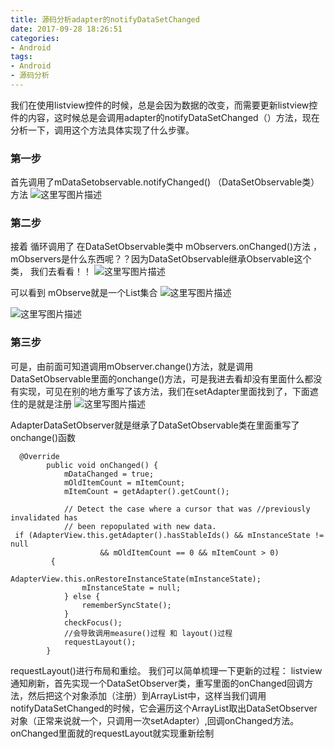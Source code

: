 ```yaml
---
title: 源码分析adapter的notifyDataSetChanged
date: 2017-09-28 18:26:51
categories: 
- Android
tags:
- Android
- 源码分析
---
```



我们在使用listview控件的时候，总是会因为数据的改变，而需要更新listview控件的内容，这时候总是会调用adapter的notifyDataSetChanged（）方法，现在分析一下，调用这个方法具体实现了什么步骤。


### 第一步
首先调用了mDataSetobservable.notifyChanged()   （DataSetObservable类）方法
![这里写图片描述](http://img.blog.csdn.net/20170928180413715?watermark/2/text/aHR0cDovL2Jsb2cuY3Nkbi5uZXQvcXFfMzI1NjU1NzU=/font/5a6L5L2T/fontsize/400/fill/I0JBQkFCMA==/dissolve/70/gravity/SouthEast)
### 第二步
接着 循环调用了 在DataSetObservable类中     mObservers.onChanged()方法 ，  mObservers是什么东西呢？？因为DataSetObservable继承Observable<T>这个类， 我们去看看！！
![这里写图片描述](http://img.blog.csdn.net/20170928180608853?watermark/2/text/aHR0cDovL2Jsb2cuY3Nkbi5uZXQvcXFfMzI1NjU1NzU=/font/5a6L5L2T/fontsize/400/fill/I0JBQkFCMA==/dissolve/70/gravity/SouthEast)


可以看到  mObserve就是一个List集合
![这里写图片描述](http://img.blog.csdn.net/20170928180935900?watermark/2/text/aHR0cDovL2Jsb2cuY3Nkbi5uZXQvcXFfMzI1NjU1NzU=/font/5a6L5L2T/fontsize/400/fill/I0JBQkFCMA==/dissolve/70/gravity/SouthEast)

![这里写图片描述](http://img.blog.csdn.net/20170928181541786?watermark/2/text/aHR0cDovL2Jsb2cuY3Nkbi5uZXQvcXFfMzI1NjU1NzU=/font/5a6L5L2T/fontsize/400/fill/I0JBQkFCMA==/dissolve/70/gravity/SouthEast)

### 第三步
可是，由前面可知道调用mObserver.change()方法，就是调用DataSetObservable里面的onchange()方法，可是我进去看却没有里面什么都没有实现，可见在别的地方重写了该方法，我们在setAdapter里面找到了，下面遮住的是就是注册
![这里写图片描述](http://img.blog.csdn.net/20170928182155903?watermark/2/text/aHR0cDovL2Jsb2cuY3Nkbi5uZXQvcXFfMzI1NjU1NzU=/font/5a6L5L2T/fontsize/400/fill/I0JBQkFCMA==/dissolve/70/gravity/SouthEast)

AdapterDataSetObserver就是继承了DataSetObservable类在里面重写了onchange()函数

```
  @Override
        public void onChanged() {
            mDataChanged = true;
            mOldItemCount = mItemCount;
            mItemCount = getAdapter().getCount();

            // Detect the case where a cursor that was //previously invalidated has
            // been repopulated with new data.
 if (AdapterView.this.getAdapter().hasStableIds() && mInstanceState != null
                    && mOldItemCount == 0 && mItemCount > 0)
         {
                AdapterView.this.onRestoreInstanceState(mInstanceState);
                mInstanceState = null;
            } else {
                rememberSyncState();
            }
            checkFocus();
            //会导致调用measure()过程 和 layout()过程
            requestLayout();
        }

```
requestLayout()进行布局和重绘。
我们可以简单梳理一下更新的过程： listview通知刷新，首先实现一个DataSetObserver类，重写里面的onChanged回调方法，然后把这个对象添加（注册）到ArrayList中，这样当我们调用notifyDataSetChanged的时候，它会遍历这个ArrayList取出DataSetObserver对象（正常来说就一个，只调用一次setAdapter）,回调onChanged方法。onChanged里面就的requestLayout就实现重新绘制